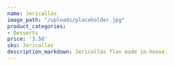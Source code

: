 ```yaml
---
name: Jericallas
image_path: "/uploads/placeholder.jpg"
product_categories:
- Desserts
price: '3.50'
sku: Jericallas
description_markdown: Jericallas flan made in-house.
---
```

